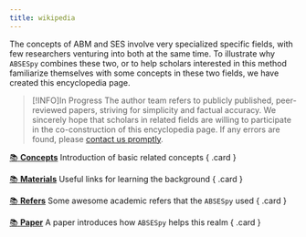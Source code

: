 ```yaml
---
title: wikipedia
---
```


<!-- ABM和SES这些概念，都涉及非常专业的具体领域，很少有研究者两者同时涉足。为了说明ABSESpy为什么要将两者结合，或者帮助关注该方法的学者熟悉这两个领域中的某些概念，我们创建了这个百科页面。作者团队参考公开发表的、经过同行评议的论文，努力做到言简意赅且依据详实。 -->
The concepts of ABM and SES involve very specialized specific fields, with few researchers venturing into both at the same time.
To illustrate why `ABSESpy` combines these two, or to help scholars interested in this method familiarize themselves with some concepts in these two fields, we have created this encyclopedia page.

<!-- 我们更希望相关领域的学者愿意参与到本百科页的共建中，如果发现任何错误，请及时与我们联系。 -->

> [!INFO]In Progress
> The author team refers to publicly published, peer-reviewed papers, striving for simplicity and factual accuracy. We sincerely hope that scholars in related fields are willing to participate in the co-construction of this encyclopedia page. If any errors are found, please [contact us promptly](https://github.com/SongshGeoLab/ABSESpy/issues).


<div class="grid" markdown>

[:books: __Concepts__](concepts.md) Introduction of basic related concepts
{ .card }

[:books: __Materials__](materials.md) Useful links for learning the background
{ .card }

[:books: __Refers__](about.md) Some awesome academic refers that the `ABSESpy` used
{ .card }

[:books: __Paper__](../paper/paper.md) A paper introduces how `ABSESpy` helps this realm
{ .card }

</div>
